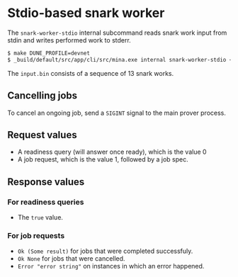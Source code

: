 # Stdio-based snark worker

The `snark-worker-stdio` internal subcommand reads snark work input from stdin and writes performed work to stderr.

``` sh
$ make DUNE_PROFILE=devnet
$ _build/default/src/app/cli/src/mina.exe internal snark-worker-stdio < input.bin 2> output.bin
```

The `input.bin` consists of a sequence of 13 snark works.

## Cancelling jobs

To cancel an ongoing job, send a `SIGINT` signal to the main prover process.

## Request values

- A readiness query (will answer once ready), which is the value 0
- A job request, which is the value 1, followed by a job spec.

## Response values

### For readiness queries

- The `true` value.

### For job requests

- `Ok (Some result)` for jobs that were completed successfuly.
- `Ok None` for jobs that were cancelled.
- `Error "error string"` on instances in which an error happened.
